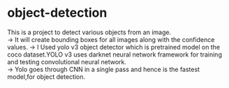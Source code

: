# object-detection
This is a project to detect various objects from an image. <br>
-> It will create bounding boxes for all images along with the confidence values.
-> I Used yolo v3 object detector which is pretrained model on the coco dataset.YOLO v3 uses darknet neural network framework for training and testing convolutional neural network. <br>
-> Yolo goes through CNN in a single pass and hence is the fastest model,for object detection.

